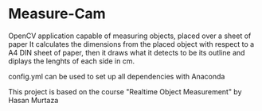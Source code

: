 # Measure-Cam
OpenCV application capable of measuring objects, placed over a sheet of paper
It calculates the dimensions from the placed object with respect to a A4 DIN sheet of paper,
then it draws what it detects to be its outline and diplays the lenghts of each side in cm.

config.yml can be used to set up all dependencies with Anaconda  

This project is based on the course "Realtime Object Measurement" by Hasan Murtaza
